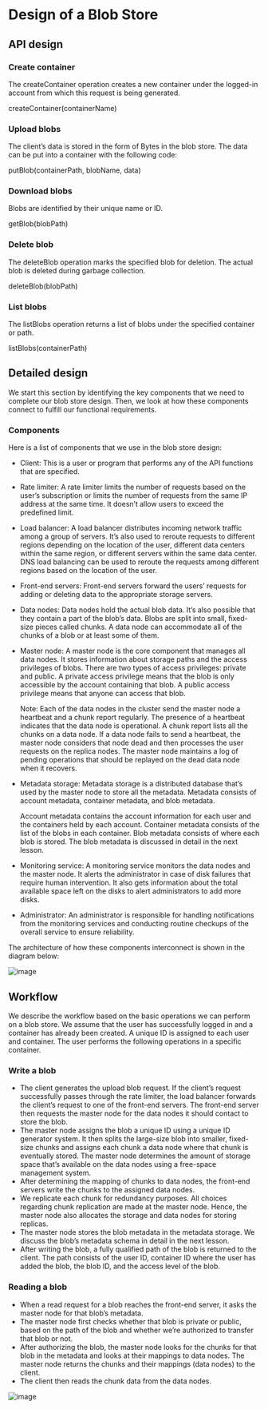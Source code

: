 # Design of a Blob Store

## API design

### Create container

The createContainer operation creates a new container under the logged-in account from which this request is being generated.

createContainer(containerName)

### Upload blobs

The client’s data is stored in the form of Bytes in the blob store. The data can be put into a container with the following code:

putBlob(containerPath, blobName, data)

### Download blobs

Blobs are identified by their unique name or ID.

getBlob(blobPath)

### Delete blob

The deleteBlob operation marks the specified blob for deletion. The actual blob is deleted during garbage collection.

deleteBlob(blobPath)

### List blobs

The listBlobs operation returns a list of blobs under the specified container or path.

listBlobs(containerPath)

## Detailed design
We start this section by identifying the key components that we need to complete our blob store design. Then, we look at how these components connect to fulfill our functional requirements.

### Components
Here is a list of components that we use in the blob store design:

- Client: This is a user or program that performs any of the API functions that are specified.
- Rate limiter: A rate limiter limits the number of requests based on the user’s subscription or limits the number of requests from the same IP address at the same time. It doesn’t allow users to exceed the predefined limit.
- Load balancer: A load balancer distributes incoming network traffic among a group of servers. It’s also used to reroute requests to different regions depending on the location of the user, different data centers within the same region, or different servers within the same data center. DNS load balancing can be used to reroute the requests among different regions based on the location of the user.
- Front-end servers: Front-end servers forward the users’ requests for adding or deleting data to the appropriate storage servers.
- Data nodes: Data nodes hold the actual blob data. It’s also possible that they contain a part of the blob’s data. Blobs are split into small, fixed-size pieces called chunks. A data node can accommodate all of the chunks of a blob or at least some of them.
- Master node: A master node is the core component that manages all data nodes. It stores information about storage paths and the access privileges of blobs. There are two types of access privileges: private and public. A private access privilege means that the blob is only accessible by the account containing that blob. A public access privilege means that anyone can access that blob.

  Note: Each of the data nodes in the cluster send the master node a heartbeat and a chunk report regularly. The presence of a heartbeat indicates that the data node is operational. A chunk report lists all the chunks on a data node. If a data node fails to send a heartbeat, the master node considers that node dead and then processes the user requests on the replica nodes. The master node maintains a log of pending operations that should be replayed on the dead data node when it recovers.

- Metadata storage: Metadata storage is a distributed database that’s used by the master node to store all the metadata. Metadata consists of account metadata, container metadata, and blob metadata.
  
  Account metadata contains the account information for each user and the containers held by each account.
  Container metadata consists of the list of the blobs in each container.
  Blob metadata consists of where each blob is stored. The blob metadata is discussed in detail in the next lesson.

- Monitoring service: A monitoring service monitors the data nodes and the master node. It alerts the administrator in case of disk failures that require human intervention. It also gets information about the total available space left on the disks to alert administrators to add more disks.
- Administrator: An administrator is responsible for handling notifications from the monitoring services and conducting routine checkups of the overall service to ensure reliability.

The architecture of how these components interconnect is shown in the diagram below:

![image](https://user-images.githubusercontent.com/33947539/203464108-10a2564a-8cb3-472c-9809-b4bf8818aa39.png)

## Workflow
We describe the workflow based on the basic operations we can perform on a blob store. We assume that the user has successfully logged in and a container has already been created. A unique ID is assigned to each user and container. The user performs the following operations in a specific container.

### Write a blob

- The client generates the upload blob request. If the client’s request successfully passes through the rate limiter, the load balancer forwards the client’s request to one of the front-end servers. The front-end server then requests the master node for the data nodes it should contact to store the blob.
- The master node assigns the blob a unique ID using a unique ID generator system. It then splits the large-size blob into smaller, fixed-size chunks and assigns each chunk a data node where that chunk is eventually stored. The master node determines the amount of storage space that’s available on the data nodes using a free-space management system.
- After determining the mapping of chunks to data nodes, the front-end servers write the chunks to the assigned data nodes.
- We replicate each chunk for redundancy purposes. All choices regarding chunk replication are made at the master node. Hence, the master node also allocates the storage and data nodes for storing replicas.
- The master node stores the blob metadata in the metadata storage. We discuss the blob’s metadata schema in detail in the next lesson.
- After writing the blob, a fully qualified path of the blob is returned to the client. The path consists of the user ID, container ID where the user has added the blob, the blob ID, and the access level of the blob.

### Reading a blob

- When a read request for a blob reaches the front-end server, it asks the master node for that blob’s metadata.
- The master node first checks whether that blob is private or public, based on the path of the blob and whether we’re authorized to transfer that blob or not.
- After authorizing the blob, the master node looks for the chunks for that blob in the metadata and looks at their mappings to data nodes. The master node returns the chunks and their mappings (data nodes) to the client.
- The client then reads the chunk data from the data nodes.

![image](https://user-images.githubusercontent.com/33947539/203464661-e5775255-4169-4829-8f83-f93e43bc3511.png)




